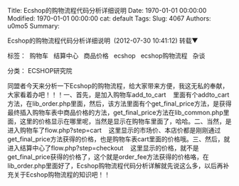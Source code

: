 Title: Ecshop的购物流程代码分析详细说明
Date: 1970-01-01 00:00:00
Modified: 1970-01-01 00:00:00
cat: default
Tags: 
Slug: 4067
Authors: u0mo5 
Summary: 


Ecshop的购物流程代码分析详细说明
 (2012-07-30 10:41:12)
转载▼




标签： 
购物车
 
结算中心
 
商品价格
 
ecshop
 
ecshop购物流程
 
杂谈

分类： ECSHOP研究院


同盟者今天来分析一下Ecshop的购物流程，给大家带来方便，我这无私的奉献，大家看着办吧！！！一、首先，是加入购物车add_to_cart    里面有个addto_cart方法，在lib_order.php里面，然后，该方法里面有个get_final_price方法，是获得最终插入购物车表中商品价格的方法，get_final_price方法在lib_common.php里面，这里的价格显示在哪里呢，当然是显示在购物车里面了，哈哈。二、当然，是进入购物车了flow.php?step=cart    这里显示的市场价、本店价都是刚刚通过get_final_price方法获得的价格，也是购物车表cart里面的价格哦。三、然后，就进入结算中心了flow.php?step=checkout    这里显示的价格，就不是get_final_price获得的价格了，这个就是order_fee方法获得的价格咯，在lib_order.php里面好了，Ecshop购物流程代码分析详解就先说这么多，以后再补充关于Ecshop购物流程的知识吧！！
